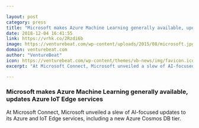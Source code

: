 ```yaml
---

layout: post
category: press
title: "Microsoft makes Azure Machine Learning generally available, updates Azure IoT Edge services"
date: 2018-12-04 16:41:55
link: https://vrhk.co/2Rzdi6b
image: https://venturebeat.com/wp-content/uploads/2015/08/microsoft.jpg?fit=2000%2C910&strip=all
domain: venturebeat.com
author: "VentureBeat"
icon: https://venturebeat.com/wp-content/themes/vb-news/img/favicon.ico
excerpt: "At Microsoft Connect, Microsoft unveiled a slew of AI-focused updates to its Azure and IoT Edge services, including a new Azure Cosmos DB tier."

---
```


### Microsoft makes Azure Machine Learning generally available, updates Azure IoT Edge services

At Microsoft Connect, Microsoft unveiled a slew of AI-focused updates to its Azure and IoT Edge services, including a new Azure Cosmos DB tier.